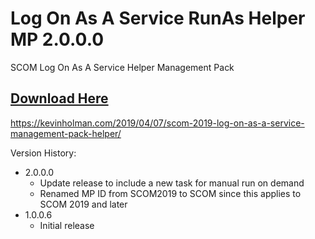 # Log On As A Service RunAs Helper MP 2.0.0.0
SCOM Log On As A Service Helper Management Pack

## [Download Here][Download]
[Download]: https://github.com/thekevinholman/LogOnAsAServiceRunAsHelperMP/archive/refs/heads/master.zip

https://kevinholman.com/2019/04/07/scom-2019-log-on-as-a-service-management-pack-helper/

Version History:
* 2.0.0.0
	* Update release to include a new task for manual run on demand
  * Renamed MP ID from SCOM2019 to SCOM since this applies to SCOM 2019 and later
* 1.0.0.6
	* Initial release
